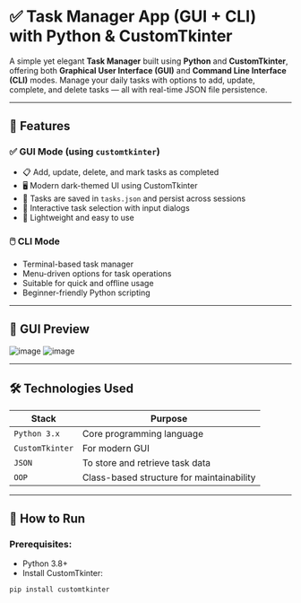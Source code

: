# ✅ Task Manager App (GUI + CLI) with Python & CustomTkinter

A simple yet elegant **Task Manager** built using **Python** and **CustomTkinter**, offering both **Graphical User Interface (GUI)** and **Command Line Interface (CLI)** modes. Manage your daily tasks with options to add, update, complete, and delete tasks — all with real-time JSON file persistence.

---

## 🌟 Features

### ✅ GUI Mode (using `customtkinter`)
- 📋 Add, update, delete, and mark tasks as completed
- 🖥️ Modern dark-themed UI using CustomTkinter
- 💾 Tasks are saved in `tasks.json` and persist across sessions
- 🔘 Interactive task selection with input dialogs
- 🧠 Lightweight and easy to use

### 🖱️ CLI Mode
- Terminal-based task manager
- Menu-driven options for task operations
- Suitable for quick and offline usage
- Beginner-friendly Python scripting

---

## 📸 GUI Preview

![image](https://github.com/user-attachments/assets/c3c3a50e-dad2-40fa-a09b-1a66fe4680f8)
![image](https://github.com/user-attachments/assets/ee448dcc-2bfa-4c3e-941e-0c788ee20ea5)



---

## 🛠️ Technologies Used

| Stack | Purpose |
|-------|---------|
| `Python 3.x` | Core programming language |
| `CustomTkinter` | For modern GUI |
| `JSON` | To store and retrieve task data |
| `OOP` | Class-based structure for maintainability |

---

## 🚀 How to Run

### Prerequisites:
- Python 3.8+
- Install CustomTkinter:

```bash
pip install customtkinter
